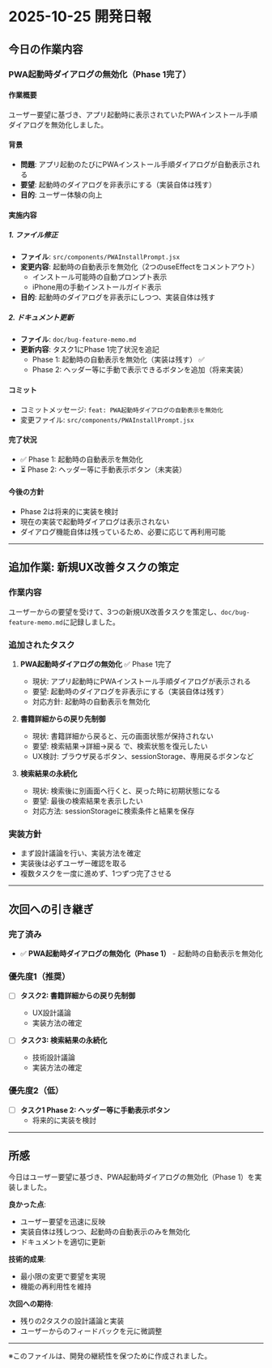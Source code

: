 # 2025-10-25 開発日報

## 今日の作業内容

### PWA起動時ダイアログの無効化（Phase 1完了）

#### 作業概要
ユーザー要望に基づき、アプリ起動時に表示されていたPWAインストール手順ダイアログを無効化しました。

#### 背景
- **問題**: アプリ起動のたびにPWAインストール手順ダイアログが自動表示される
- **要望**: 起動時のダイアログを非表示にする（実装自体は残す）
- **目的**: ユーザー体験の向上

#### 実施内容

##### 1. ファイル修正
- **ファイル**: `src/components/PWAInstallPrompt.jsx`
- **変更内容**: 起動時の自動表示を無効化（2つのuseEffectをコメントアウト）
  - インストール可能時の自動プロンプト表示
  - iPhone用の手動インストールガイド表示
- **目的**: 起動時のダイアログを非表示にしつつ、実装自体は残す

##### 2. ドキュメント更新
- **ファイル**: `doc/bug-feature-memo.md`
- **更新内容**: タスク1にPhase 1完了状況を追記
  - Phase 1: 起動時の自動表示を無効化（実装は残す） ✅
  - Phase 2: ヘッダー等に手動で表示できるボタンを追加（将来実装）

#### コミット
- コミットメッセージ: `feat: PWA起動時ダイアログの自動表示を無効化`
- 変更ファイル: `src/components/PWAInstallPrompt.jsx`

#### 完了状況
- ✅ Phase 1: 起動時の自動表示を無効化
- ⏳ Phase 2: ヘッダー等に手動表示ボタン（未実装）

#### 今後の方針
- Phase 2は将来的に実装を検討
- 現在の実装で起動時ダイアログは表示されない
- ダイアログ機能自体は残っているため、必要に応じて再利用可能

---

## 追加作業: 新規UX改善タスクの策定

### 作業内容
ユーザーからの要望を受けて、3つの新規UX改善タスクを策定し、`doc/bug-feature-memo.md`に記録しました。

### 追加されたタスク

1. **PWA起動時ダイアログの無効化** ✅ Phase 1完了
   - 現状: アプリ起動時にPWAインストール手順ダイアログが表示される
   - 要望: 起動時のダイアログを非表示にする（実装自体は残す）
   - 対応方針: 起動時の自動表示を無効化

2. **書籍詳細からの戻り先制御**
   - 現状: 書籍詳細から戻ると、元の画面状態が保持されない
   - 要望: 検索結果→詳細→戻る で、検索状態を復元したい
   - UX検討: ブラウザ戻るボタン、sessionStorage、専用戻るボタンなど

3. **検索結果の永続化**
   - 現状: 検索後に別画面へ行くと、戻った時に初期状態になる
   - 要望: 最後の検索結果を表示したい
   - 対応方法: sessionStorageに検索条件と結果を保存

### 実装方針
- まず設計議論を行い、実装方法を確定
- 実装後は必ずユーザー確認を取る
- 複数タスクを一度に進めず、1つずつ完了させる

---

## 次回への引き継ぎ

### 完了済み
- ✅ **PWA起動時ダイアログの無効化（Phase 1）** - 起動時の自動表示を無効化

### 優先度1（推奨）
- [ ] **タスク2: 書籍詳細からの戻り先制御**
  - UX設計議論
  - 実装方法の確定

- [ ] **タスク3: 検索結果の永続化**
  - 技術設計議論
  - 実装方法の確定

### 優先度2（低）
- [ ] **タスク1 Phase 2: ヘッダー等に手動表示ボタン**
  - 将来的に実装を検討

---

## 所感

今日はユーザー要望に基づき、PWA起動時ダイアログの無効化（Phase 1）を実装しました。

**良かった点**:
- ユーザー要望を迅速に反映
- 実装自体は残しつつ、起動時の自動表示のみを無効化
- ドキュメントを適切に更新

**技術的成果**:
- 最小限の変更で要望を実現
- 機能の再利用性を維持

**次回への期待**:
- 残りの2タスクの設計議論と実装
- ユーザーからのフィードバックを元に微調整

---

※このファイルは、開発の継続性を保つために作成されました。
